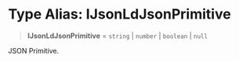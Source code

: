 # Type Alias: IJsonLdJsonPrimitive

> **IJsonLdJsonPrimitive** = `string` \| `number` \| `boolean` \| `null`

JSON Primitive.
